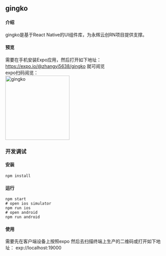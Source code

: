 ## gingko

#### 介绍
gingko是基于React Native的UI组件库，为永辉云创RN项目提供支撑。

#### 预览
需要在手机安装Expo应用，然后打开如下地址：https://expo.io/@zhangyi5638/gingko
就可阅览  
        expo扫码阅览：  
<img src="http://owtrjd7fu.bkt.clouddn.com/expo-gingko.png" width = "200" alt="gingko" align=center />

### 开发调试
#### 安装
```
npm install
```

#### 运行
```$xslt
npm start 
# open ios simulator
npm run ios
# open android
npm run android
```

#### 使用
需要先在客户端设备上按照expo 然后去扫描终端上生产的二维码或打开如下地址：
exp://localhost:19000